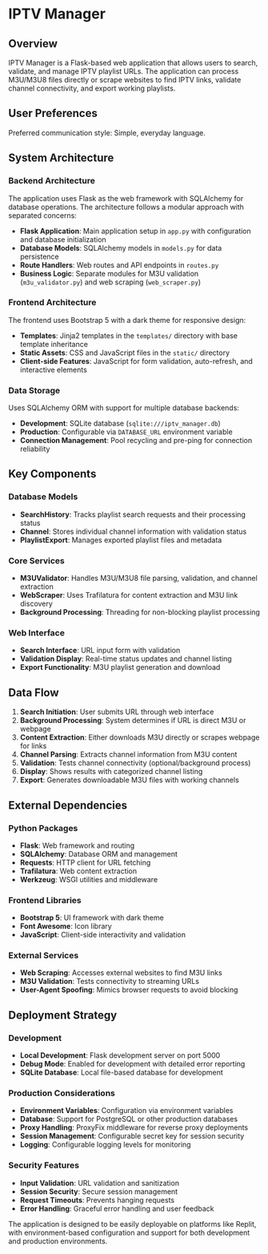 # IPTV Manager

## Overview

IPTV Manager is a Flask-based web application that allows users to search, validate, and manage IPTV playlist URLs. The application can process M3U/M3U8 files directly or scrape websites to find IPTV links, validate channel connectivity, and export working playlists.

## User Preferences

Preferred communication style: Simple, everyday language.

## System Architecture

### Backend Architecture
The application uses Flask as the web framework with SQLAlchemy for database operations. The architecture follows a modular approach with separated concerns:

- **Flask Application**: Main application setup in `app.py` with configuration and database initialization
- **Database Models**: SQLAlchemy models in `models.py` for data persistence
- **Route Handlers**: Web routes and API endpoints in `routes.py`
- **Business Logic**: Separate modules for M3U validation (`m3u_validator.py`) and web scraping (`web_scraper.py`)

### Frontend Architecture
The frontend uses Bootstrap 5 with a dark theme for responsive design:

- **Templates**: Jinja2 templates in the `templates/` directory with base template inheritance
- **Static Assets**: CSS and JavaScript files in the `static/` directory
- **Client-side Features**: JavaScript for form validation, auto-refresh, and interactive elements

### Data Storage
Uses SQLAlchemy ORM with support for multiple database backends:

- **Development**: SQLite database (`sqlite:///iptv_manager.db`)
- **Production**: Configurable via `DATABASE_URL` environment variable
- **Connection Management**: Pool recycling and pre-ping for connection reliability

## Key Components

### Database Models
- **SearchHistory**: Tracks playlist search requests and their processing status
- **Channel**: Stores individual channel information with validation status
- **PlaylistExport**: Manages exported playlist files and metadata

### Core Services
- **M3UValidator**: Handles M3U/M3U8 file parsing, validation, and channel extraction
- **WebScraper**: Uses Trafilatura for content extraction and M3U link discovery
- **Background Processing**: Threading for non-blocking playlist processing

### Web Interface
- **Search Interface**: URL input form with validation
- **Validation Display**: Real-time status updates and channel listing
- **Export Functionality**: M3U playlist generation and download

## Data Flow

1. **Search Initiation**: User submits URL through web interface
2. **Background Processing**: System determines if URL is direct M3U or webpage
3. **Content Extraction**: Either downloads M3U directly or scrapes webpage for links
4. **Channel Parsing**: Extracts channel information from M3U content
5. **Validation**: Tests channel connectivity (optional/background process)
6. **Display**: Shows results with categorized channel listing
7. **Export**: Generates downloadable M3U files with working channels

## External Dependencies

### Python Packages
- **Flask**: Web framework and routing
- **SQLAlchemy**: Database ORM and management
- **Requests**: HTTP client for URL fetching
- **Trafilatura**: Web content extraction
- **Werkzeug**: WSGI utilities and middleware

### Frontend Libraries
- **Bootstrap 5**: UI framework with dark theme
- **Font Awesome**: Icon library
- **JavaScript**: Client-side interactivity and validation

### External Services
- **Web Scraping**: Accesses external websites to find M3U links
- **M3U Validation**: Tests connectivity to streaming URLs
- **User-Agent Spoofing**: Mimics browser requests to avoid blocking

## Deployment Strategy

### Development
- **Local Development**: Flask development server on port 5000
- **Debug Mode**: Enabled for development with detailed error reporting
- **SQLite Database**: Local file-based database for development

### Production Considerations
- **Environment Variables**: Configuration via environment variables
- **Database**: Support for PostgreSQL or other production databases
- **Proxy Handling**: ProxyFix middleware for reverse proxy deployments
- **Session Management**: Configurable secret key for session security
- **Logging**: Configurable logging levels for monitoring

### Security Features
- **Input Validation**: URL validation and sanitization
- **Session Security**: Secure session management
- **Request Timeouts**: Prevents hanging requests
- **Error Handling**: Graceful error handling and user feedback

The application is designed to be easily deployable on platforms like Replit, with environment-based configuration and support for both development and production environments.